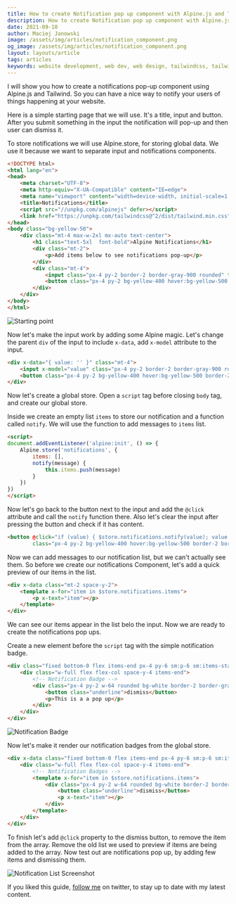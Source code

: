 ```yaml
---
title: How to create Notification pop up component with Alpine.js and TailwindCSS
description: How to create Notification pop up component with Alpine.js and TailwindCSS
date: 2021-09-10
author: Maciej Janowski
image: /assets/img/articles/notification_component.png
og_image: /assets/img/articles/notification_component.png
layout: layouts/article
tags: articles
keywords: website development, web dev, web design, tailwindcss, tailwind, alpine.js, component design, components, notification
---
```


I will show you how to create a notifications pop-up component using Alpine.js and Tailwind. 
So you can have a nice way to notify your users of things happening at your website.

Here is a simple starting page that we will use. It's a title, input and button. After you submit something in the input the notification will pop-up and then user can dismiss it.

To store notifications we will use Alpine.store, for storing global data. We use it because we want to separate input and notifications components.

```html
<!DOCTYPE html>
<html lang="en">
<head>
    <meta charset="UTF-8">
    <meta http-equiv="X-UA-Compatible" content="IE=edge">
    <meta name="viewport" content="width=device-width, initial-scale=1.0">
    <title>Notifications</title>
    <script src="//unpkg.com/alpinejs" defer></script>
    <link href="https://unpkg.com/tailwindcss@^2/dist/tailwind.min.css" rel="stylesheet">
</head>
<body class="bg-yellow-50">
    <div class="mt-4 max-w-2xl mx-auto text-center">
        <h1 class="text-5xl  font-bold">Alpine Notifications</h1>
        <div class="mt-2">
            <p>Add items below to see notifications pop-up</p>
        </div>
        <div class="mt-4">
            <input class="px-4 py-2 border-2 border-gray-900 rounded" type="text">
            <button class="px-4 py-2 bg-yellow-400 hover:bg-yellow-500 border-2 border-yellow-500 rounded ">Add Item</button> 
        </div>
    </div>   
</body>
</html>
```

![Starting point](https://janowski.dev/assets/img/articles/screenshots/sc8.png)

Now let's make the input work by adding some Alpine magic.
Let's change the parent `div` of the input to include `x-data`, add `x-model` attribute to the input.

```html
<div x-data="{ value: '' }" class="mt-4">
    <input x-model="value" class="px-4 py-2 border-2 border-gray-900 rounded" type="text">
    <button class="px-4 py-2 bg-yellow-400 hover:bg-yellow-500 border-2 border-yellow-500 rounded ">Add Item</button> 
</div>
```

Now let's create a global store. Open a `script` tag before closing `body` tag, and create our global store. 

Inside we create an empty list `items` to store our notification and a function called `notify`.
We will use the function to add messages to `items` list.

```html
<script>
document.addEventListener('alpine:init', () => {
    Alpine.store('notifications', {
        items: [],
        notify(message) {
            this.items.push(message)
        }
    })
})
</script>

```

Now let's go back to the button next to the input and add the `@click` attribute and call the `notify` function there. 
Also let's clear the input after pressing the button and check if it has content.

```html
<button @click="if (value) { $store.notifications.notify(value); value = ''; }"
        class="px-4 py-2 bg-yellow-400 hover:bg-yellow-500 border-2 border-yellow-500 rounded">Add Item</button> 
```

Now we can add messages to our notification list, but we can't actually see them. So before we create our notifications
Component, let's add a quick preview of our items in the list.

```html
<div x-data class="mt-2 space-y-2">
    <template x-for="item in $store.notifications.items">
        <p x-text="item"></p>
    </template>
</div>
```

We can see our items appear in the list belo the input. Now we are ready to create the notifications pop ups.

Create a new element before the `script` tag with the simple notification badge.

```html
<div class="fixed bottom-0 flex items-end px-4 py-6 sm:p-6 sm:items-start">
    <div class="w-full flex flex-col space-y-4 items-end">
        <!-- Notification Badge -->
        <div class="px-4 py-2 w-64 rounded bg-white border-2 border-gray-900">
            <button class="underline">dismiss</button>
            <p>This is a a pop up</p> 
        </div>
    </div>
</div>
``` 

![Notification Badge](https://janowski.dev/assets/img/articles/screenshots/sc9.png)

Now let's make it render our notification badges from the global store.

```html
<div x-data class="fixed bottom-0 flex items-end px-4 py-6 sm:p-6 sm:items-start">
    <div class="w-full flex flex-col space-y-4 items-end">
        <!-- Notification Badges -->
        <template x-for="item in $store.notifications.items">
            <div class="px-4 py-2 w-64 rounded bg-white border-2 border-gray-900">
                <button class="underline">dismiss</button>
                <p x-text="item"></p>
            </div>
        </template>
    </div>
</div>
``` 

To finish let's add `@click` property to the dismiss button, to remove the item from the array. 
Remove the old list we used to preview if items are being added to the array.
Now test out are notifications pop up, by adding few items and dismissing them.

![Notification List Screenshot](https://janowski.dev/assets/img/articles/screenshots/sc10.png)

If you liked this guide, [follow me](https://twitter.com/MaciejJanowski) on twitter, to stay up to date with my latest content. 

